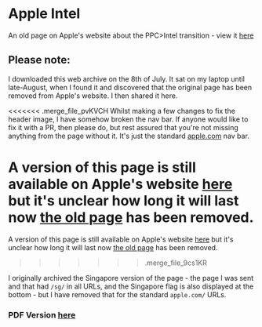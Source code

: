 # Apple Intel
An old page on Apple's website about the PPC>Intel transition - view it [here](https://apple-intel.itsnoahevans.co.uk)

## Please note:
I downloaded this web archive on the 8th of July. It sat on my laptop until late-August, when I found it and discovered that the original page has been removed from Apple's website. I then shared it here.

<<<<<<< .merge_file_pvKVCH
Whilst making a few changes to fix the header image, I have somehow broken the nav bar. If anyone would like to fix it with a PR, then please do, but rest assured that you're not missing anything from the page without it. It's just the standard [apple.com](https://apple.com) nav bar.

A version of this page is still available on Apple's website [here](https://www.apple.com/intel/index.html) but it's unclear how long it will last now [the old page](https://www.apple.com/intel) has been removed.
=======
A version of this page is still available on Apple's website [here](https://www.apple.com/intel/index.html) but it's unclear how long it will last now [the old page](https://www.apple.com/sg/intel) has been removed.
>>>>>>> .merge_file_9cs1KR

I originally archived the Singapore version of the page - the page I was sent and that had `/sg/` in all URLs, and the Singapore flag is also displayed at the bottom - but I have removed that for the standard `apple.com/` URLs.

### PDF Version [here](https://apple-intel.itsnoahevans.co.uk/appleintel.pdf)
